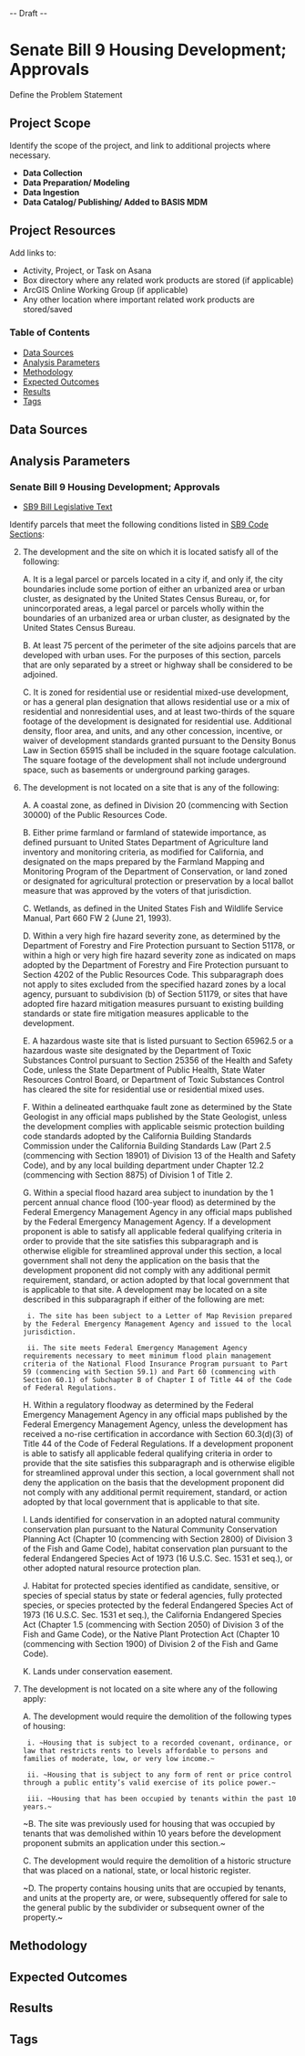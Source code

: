 -- Draft --

# Senate Bill 9 Housing Development; Approvals

Define the Problem Statement

## Project Scope

Identify the scope of the project, and link to additional projects where necessary.

- **Data Collection**
- **Data Preparation/ Modeling**
- **Data Ingestion**
- **Data Catalog/ Publishing/ Added to BASIS MDM**

## Project Resources

Add links to:
- Activity, Project, or Task on Asana 
- Box directory where any related work products are stored (if applicable) 
- ArcGIS Online Working Group (if applicable) 
- Any other location where important related work products are stored/saved 

### Table of Contents

- [Data Sources](#data-sources)
- [Analysis Parameters](#analysis-parameters)
- [Methodology](#methodology)
- [Expected Outcomes](#expected-outcomes)
- [Results](#results)
- [Tags](#tags)

## Data Sources




## Analysis Parameters

### Senate Bill 9 Housing Development; Approvals

- [SB9 Bill Legislative Text](https://leginfo.legislature.ca.gov/faces/billNavClient.xhtml?bill_id=202120220SB9)

Identify parcels that meet the following conditions listed in [SB9 Code Sections](https://leginfo.legislature.ca.gov/faces/codes_displaySection.xhtml?sectionNum=65913.4.&lawCode=GOV): 

2. The development and the site on which it is located satisfy all of the following:

	A. It is a legal parcel or parcels located in a city if, and only if, the city boundaries include some portion of either an urbanized area or urban cluster, as designated by the United States Census Bureau, or, for unincorporated areas, a legal parcel or parcels wholly within the boundaries of an urbanized area or urban cluster, as designated by the United States Census Bureau.

	B. At least 75 percent of the perimeter of the site adjoins parcels that are developed with urban uses. For the purposes of this section, parcels that are only separated by a street or highway shall be considered to be adjoined.

	C. It is zoned for residential use or residential mixed-use development, or has a general plan designation that allows residential use or a mix of residential and nonresidential uses, and at least two-thirds of the square footage of the development is designated for residential use. Additional density, floor area, and units, and any other concession, incentive, or waiver of development standards granted pursuant to the Density Bonus Law in Section 65915 shall be included in the square footage calculation. The square footage of the development shall not include underground space, such as basements or underground parking garages.

<!----> 

6. The development is not located on a site that is any of the following:

	A. A coastal zone, as defined in Division 20 (commencing with Section 30000) of the Public Resources Code.

	B. Either prime farmland or farmland of statewide importance, as defined pursuant to United States Department of Agriculture land inventory and monitoring criteria, as modified for California, and designated on the maps prepared by the Farmland Mapping and Monitoring Program of the Department of Conservation, or land zoned or designated for agricultural protection or preservation by a local ballot measure that was approved by the voters of that jurisdiction.

	C. Wetlands, as defined in the United States Fish and Wildlife Service Manual, Part 660 FW 2 (June 21, 1993).

	D. Within a very high fire hazard severity zone, as determined by the Department of Forestry and Fire Protection pursuant to Section 51178, or within a high or very high fire hazard severity zone as indicated on maps adopted by the Department of Forestry and Fire Protection pursuant to Section 4202 of the Public Resources Code. This subparagraph does not apply to sites excluded from the specified hazard zones by a local agency, pursuant to subdivision (b) of Section 51179, or sites that have adopted fire hazard mitigation measures pursuant to existing building standards or state fire mitigation measures applicable to the development.

	E. A hazardous waste site that is listed pursuant to Section 65962.5 or a hazardous waste site designated by the Department of Toxic Substances Control pursuant to Section 25356 of the Health and Safety Code, unless the State Department of Public Health, State Water Resources Control Board, or Department of Toxic Substances Control has cleared the site for residential use or residential mixed uses.

	F. Within a delineated earthquake fault zone as determined by the State Geologist in any official maps published by the State Geologist, unless the development complies with applicable seismic protection building code standards adopted by the California Building Standards Commission under the California Building Standards Law (Part 2.5 (commencing with Section 18901) of Division 13 of the Health and Safety Code), and by any local building department under Chapter 12.2 (commencing with Section 8875) of Division 1 of Title 2.

	G. Within a special flood hazard area subject to inundation by the 1 percent annual chance flood (100-year flood) as determined by the Federal Emergency Management Agency in any official maps published by the Federal Emergency Management Agency. If a development proponent is able to satisfy all applicable federal qualifying criteria in order to provide that the site satisfies this subparagraph and is otherwise eligible for streamlined approval under this section, a local government shall not deny the application on the basis that the development proponent did not comply with any additional permit requirement, standard, or action adopted by that local government that is applicable to that site. A development may be located on a site described in this subparagraph if either of the following are met:

		i. The site has been subject to a Letter of Map Revision prepared by the Federal Emergency Management Agency and issued to the local jurisdiction.

		ii. The site meets Federal Emergency Management Agency requirements necessary to meet minimum flood plain management criteria of the National Flood Insurance Program pursuant to Part 59 (commencing with Section 59.1) and Part 60 (commencing with Section 60.1) of Subchapter B of Chapter I of Title 44 of the Code of Federal Regulations.

	H. Within a regulatory floodway as determined by the Federal Emergency Management Agency in any official maps published by the Federal Emergency Management Agency, unless the development has received a no-rise certification in accordance with Section 60.3(d)(3) of Title 44 of the Code of Federal Regulations. If a development proponent is able to satisfy all applicable federal qualifying criteria in order to provide that the site satisfies this subparagraph and is otherwise eligible for streamlined approval under this section, a local government shall not deny the application on the basis that the development proponent did not comply with any additional permit requirement, standard, or action adopted by that local government that is applicable to that site.

	I. Lands identified for conservation in an adopted natural community conservation plan pursuant to the Natural Community Conservation Planning Act (Chapter 10 (commencing with Section 2800) of Division 3 of the Fish and Game Code), habitat conservation plan pursuant to the federal Endangered Species Act of 1973 (16 U.S.C. Sec. 1531 et seq.), or other adopted natural resource protection plan.

	J. Habitat for protected species identified as candidate, sensitive, or species of special status by state or federal agencies, fully protected species, or species protected by the federal Endangered Species Act of 1973 (16 U.S.C. Sec. 1531 et seq.), the California Endangered Species Act (Chapter 1.5 (commencing with Section 2050) of Division 3 of the Fish and Game Code), or the Native Plant Protection Act (Chapter 10 (commencing with Section 1900) of Division 2 of the Fish and Game Code).

	K. Lands under conservation easement.

<!---->

7. The development is not located on a site where any of the following apply:

	A. The development would require the demolition of the following types of housing:


		i. ~Housing that is subject to a recorded covenant, ordinance, or law that restricts rents to levels affordable to persons and families of moderate, low, or very low income.~

		ii. ~Housing that is subject to any form of rent or price control through a public entity’s valid exercise of its police power.~

		iii. ~Housing that has been occupied by tenants within the past 10 years.~

	~B. The site was previously used for housing that was occupied by tenants that was demolished within 10 years before the development proponent submits an application under this section.~

	C. The development would require the demolition of a historic structure that was placed on a national, state, or local historic register.

	~D. The property contains housing units that are occupied by tenants, and units at the property are, or were, subsequently offered for sale to the general public by the subdivider or subsequent owner of the property.~

## Methodology

## Expected Outcomes

## Results

## Tags